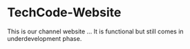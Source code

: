 # TechCode-Website
This is our channel website ... It is functional but still comes in underdevelopment phase.
